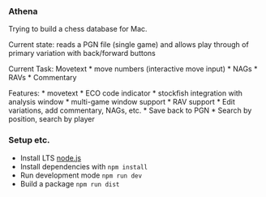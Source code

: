 ### Athena

Trying to build a chess database for Mac.

Current state: reads a PGN file (single game) and allows play through of primary variation with back/forward buttons 

Current Task:
    Movetext
        * move numbers (interactive move input)
        * NAGs
        * RAVs
        * Commentary

Features:
    * movetext
    * ECO code indicator
    * stockfish integration with analysis window
    * multi-game window support 
    * RAV support
    * Edit variations, add commentary, NAGs, etc.
    * Save back to PGN
    * Search by position, search by player

### Setup etc.

* Install LTS [node.js](https://nodejs.org/en/download/)
* Install dependencies with `npm install`
* Run development mode `npm run dev`
* Build a package `npm run dist`

